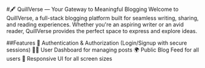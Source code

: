 #🖋️ QuillVerse — Your Gateway to Meaningful Blogging
Welcome to QuillVerse, a full-stack blogging platform built for seamless writing, sharing, and reading experiences. Whether you're an aspiring writer or an avid reader, QuillVerse provides the perfect space to express and explore ideas.

##Features
🔐 Authentication & Authorization (Login/Signup with secure sessions)
🧑‍💻 User Dashboard for managing posts
🌍 Public Blog Feed for all users
📱 Responsive UI for all screen sizes
